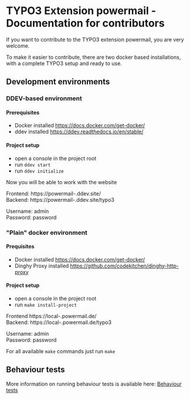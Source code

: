 # TYPO3 Extension powermail - Documentation for contributors

If you want to contribute to the TYPO3 extension powermail, you are very welcome.

To make it easier to contribute, there are two docker based installations, with a complete TYPO3 setup and ready to
use.

## Development environments

### DDEV-based environment
#### Prerequisites

- Docker installed https://docs.docker.com/get-docker/
- ddev installed https://ddev.readthedocs.io/en/stable/

#### Project setup

- open a console in the project root
- run `ddev start`
- run `ddev initialize`

Now you will be able to work with the website

Frontend: https://powermail-<TYPO3-version>.ddev.site/ \
Backend: https://powermail-<TYPO3-version>.ddev.site/typo3


Username: admin \
Password: password

### "Plain" docker environment

#### Prequisites

- Docker installed https://docs.docker.com/get-docker/
- Dinghy Proxy installed https://github.com/codekitchen/dinghy-http-proxy

#### Project setup

- open a console in the project root
- run `make install-project`

Frontend https://local-<TYPO3-version>.powermail.de/ \
Backend: https://local-<TYPO3-version>.powermail.de/typo3

Username: admin \
Password: password

For all available `make` commands just run `make`

## Behaviour tests

More information on running behaviour tests is available here: [Behaviour tests](../../Tests/Behavior/readme.md)
